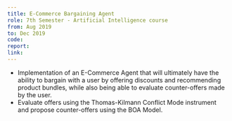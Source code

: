 ```yaml
---
title: E-Commerce Bargaining Agent
role: 7th Semester - Artificial Intelligence course
from: Aug 2019
to: Dec 2019
code:
report:
link:
---
```

<ul>
<li>Implementation of an E-Commerce Agent that will ultimately have the ability to bargain with a user by offering discounts and recommending product bundles, while also being able to evaluate counter-offers made by the user.</li>
<li>Evaluate offers using the Thomas-Kilmann Conflict Mode instrument and propose counter-offers using the BOA Model.</li>
</ul>